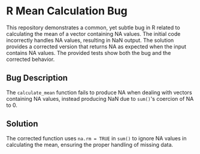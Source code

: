 # R Mean Calculation Bug
This repository demonstrates a common, yet subtle bug in R related to calculating the mean of a vector containing NA values. The initial code incorrectly handles NA values, resulting in NaN output. The solution provides a corrected version that returns NA as expected when the input contains NA values. The provided tests show both the bug and the corrected behavior. 

## Bug Description
The `calculate_mean` function fails to produce NA when dealing with vectors containing NA values, instead producing NaN due to `sum()`'s coercion of NA to 0.

## Solution
The corrected function uses `na.rm = TRUE` in `sum()` to ignore NA values in calculating the mean, ensuring the proper handling of missing data.